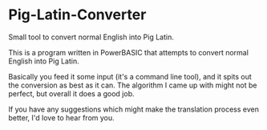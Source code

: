 # Pig-Latin-Converter
 Small tool to convert normal English into Pig Latin.

This is a program written in PowerBASIC that attempts to convert normal English into Pig Latin.

Basically you feed it some input (it's a command line tool), and it spits out the conversion as best as it can.  The algorithm I came up with might not be perfect, but overall it does a good job.

If you have any suggestions which might make the translation process even better, I'd love to hear from you.